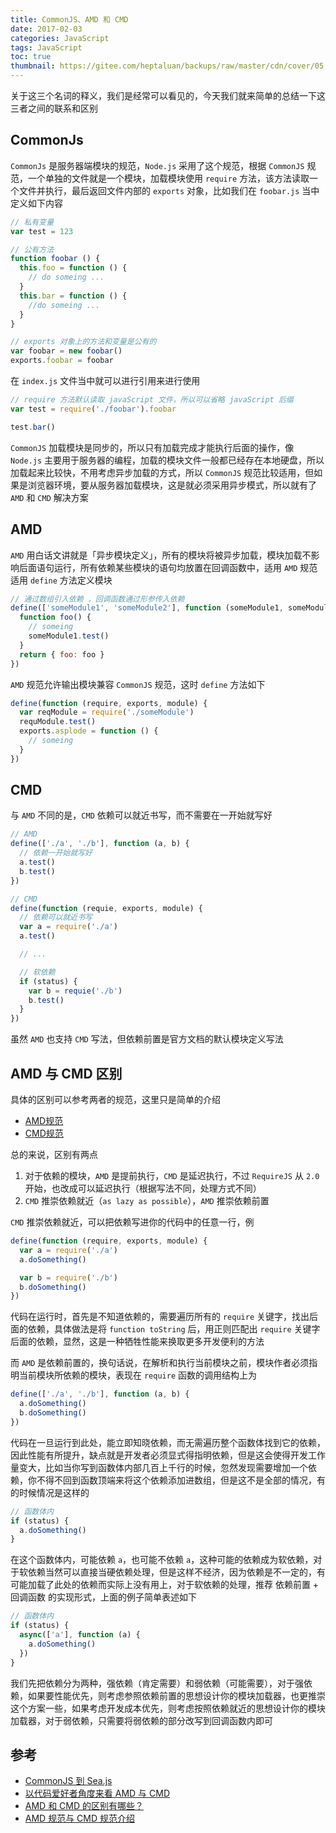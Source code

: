 ```yaml
---
title: CommonJS、AMD 和 CMD
date: 2017-02-03
categories: JavaScript
tags: JavaScript
toc: true
thumbnail: https://gitee.com/heptaluan/backups/raw/master/cdn/cover/05.webp
---
```


关于这三个名词的释义，我们是经常可以看见的，今天我们就来简单的总结一下这三者之间的联系和区别

<!--more-->

## CommonJs

`CommonJs` 是服务器端模块的规范，`Node.js` 采用了这个规范，根据 `CommonJS` 规范，一个单独的文件就是一个模块，加载模块使用 `require` 方法，该方法读取一个文件并执行，最后返回文件内部的 `exports` 对象，比如我们在 `foobar.js` 当中定义如下内容

```js
// 私有变量
var test = 123

// 公有方法
function foobar () {
  this.foo = function () {
    // do someing ...
  }
  this.bar = function () {
    //do someing ...
  }
}

// exports 对象上的方法和变量是公有的
var foobar = new foobar()
exports.foobar = foobar
```

在 `index.js` 文件当中就可以进行引用来进行使用

```js
// require 方法默认读取 javaScript 文件，所以可以省略 javaScript 后缀
var test = require('./foobar').foobar

test.bar()
```

`CommonJS` 加载模块是同步的，所以只有加载完成才能执行后面的操作，像 `Node.js` 主要用于服务器的编程，加载的模块文件一般都已经存在本地硬盘，所以加载起来比较快，不用考虑异步加载的方式，所以 `CommonJS` 规范比较适用，但如果是浏览器环境，要从服务器加载模块，这是就必须采用异步模式，所以就有了 `AMD` 和 `CMD` 解决方案


## AMD

`AMD` 用白话文讲就是「异步模块定义」，所有的模块将被异步加载，模块加载不影响后面语句运行，所有依赖某些模块的语句均放置在回调函数中，适用 `AMD` 规范适用 `define` 方法定义模块

```js
// 通过数组引入依赖 ，回调函数通过形参传入依赖
define(['someModule1', 'someModule2'], function (someModule1, someModule2) {
  function foo() {
    // someing
    someModule1.test()
  }
  return { foo: foo }
})
```

`AMD` 规范允许输出模块兼容 `CommonJS` 规范，这时 `define` 方法如下

```js
define(function (require, exports, module) {
  var reqModule = require('./someModule')
  requModule.test()
  exports.asplode = function () {
    // someing
  }
})
```

## CMD

与 `AMD` 不同的是，`CMD` 依赖可以就近书写，而不需要在一开始就写好

```js
// AMD
define(['./a', './b'], function (a, b) {
  // 依赖一开始就写好
  a.test()
  b.test()
})

// CMD
define(function (requie, exports, module) {
  // 依赖可以就近书写
  var a = require('./a')
  a.test()

  // ...

  // 软依赖
  if (status) {
    var b = requie('./b')
    b.test()
  }
})
```

虽然 `AMD` 也支持 `CMD` 写法，但依赖前置是官方文档的默认模块定义写法

## AMD 与 CMD 区别

具体的区别可以参考两者的规范，这里只是简单的介绍

* [AMD规范](https://github.com/amdjs/amdjs-api/wiki/AMD)
* [CMD规范](https://github.com/seajs/seajs/issues/242)

总的来说，区别有两点

1. 对于依赖的模块，`AMD` 是提前执行，`CMD` 是延迟执行，不过 `RequireJS` 从 `2.0` 开始，也改成可以延迟执行（根据写法不同，处理方式不同）
2. `CMD` 推崇依赖就近（`as lazy as possible`），`AMD` 推崇依赖前置

`CMD` 推崇依赖就近，可以把依赖写进你的代码中的任意一行，例

```js
define(function (require, exports, module) {
  var a = require('./a')
  a.doSomething()

  var b = require('./b')
  b.doSomething()
})
```

代码在运行时，首先是不知道依赖的，需要遍历所有的 `require` 关键字，找出后面的依赖，具体做法是将 `function toString` 后，用正则匹配出 `require` 关键字后面的依赖，显然，这是一种牺牲性能来换取更多开发便利的方法

而 `AMD` 是依赖前置的，换句话说，在解析和执行当前模块之前，模块作者必须指明当前模块所依赖的模块，表现在 `require` 函数的调用结构上为

```js
define(['./a', './b'], function (a, b) {
  a.doSomething()
  b.doSomething()
})
```

代码在一旦运行到此处，能立即知晓依赖，而无需遍历整个函数体找到它的依赖，因此性能有所提升，缺点就是开发者必须显式得指明依赖，但是这会使得开发工作量变大，比如当你写到函数体内部几百上千行的时候，忽然发现需要增加一个依赖，你不得不回到函数顶端来将这个依赖添加进数组，但是这不是全部的情况，有的时候情况是这样的

```js
// 函数体内
if (status) {
  a.doSomething()
}
```

在这个函数体内，可能依赖 `a`，也可能不依赖 `a`，这种可能的依赖成为软依赖，对于软依赖当然可以直接当硬依赖处理，但是这样不经济，因为依赖是不一定的，有可能加载了此处的依赖而实际上没有用上，对于软依赖的处理，推荐 依赖前置 + 回调函数 的实现形式，上面的例子简单表述如下

```js
// 函数体内
if (status) {
  async(['a'], function (a) {
    a.doSomething()
  })
}
```

我们先把依赖分为两种，强依赖（肯定需要）和弱依赖（可能需要），对于强依赖，如果要性能优先，则考虑参照依赖前置的思想设计你的模块加载器，也更推崇这个方案一些，如果考虑开发成本优先，则考虑按照依赖就近的思想设计你的模块加载器，对于弱依赖，只需要将弱依赖的部分改写到回调函数内即可








## 参考

* [CommonJS 到 Sea.js](https://github.com/seajs/seajs/issues/269)
* [以代码爱好者角度来看 AMD 与 CMD](http://www.cnblogs.com/dojo-lzz/p/4707725.html)
* [AMD 和 CMD 的区别有哪些？](https://www.zhihu.com/question/20351507/answer/14859415)
* [AMD 规范与 CMD 规范介绍](http://blog.chinaunix.net/uid-26672038-id-4112229.html)


